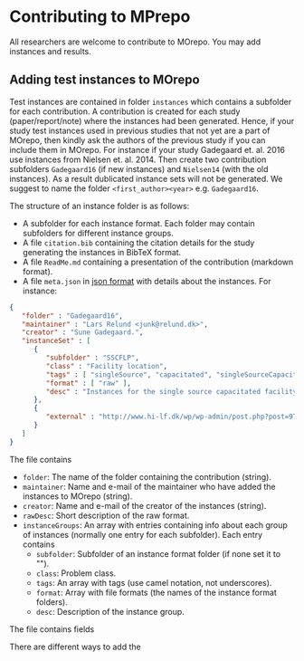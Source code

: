 
Contributing to MPrepo
======================

All researchers are welcome to contribute to MOrepo. You may add instances and results.

Adding test instances to MOrepo
-------------------------------

Test instances are contained in folder `instances` which contains a subfolder for each contribution. A contribution is created for each study (paper/report/note) where the instances had been generated. Hence, if your study test instances used in previous studies that not yet are a part of MOrepo, then kindly ask the authors of the previous study if you can include them in MOrepo. For instance if your study Gadegaard et. al. 2016 use instances from Nielsen et. al. 2014. Then create two contribution subfolders `Gadegaard16` (if new instances) and `Nielsen14` (with the old instances). As a result dublicated instance sets will not be generated. We suggest to name the folder `<first_author><year>` e.g. `Gadegaard16`.

The structure of an instance folder is as follows:

-   A subfolder for each instance format. Each folder may contain subfolders for different instance groups.
-   A file `citation.bib` containing the citation details for the study generating the instances in BibTeX format.
-   A file `ReadMe.md` containing a presentation of the contribution (markdown format).
-   A file `meta.json` in [json format](https://en.wikipedia.org/wiki/JSON) with details about the instances. For instance:

``` json
{
   "folder" : "Gadegaard16",
   "maintainer" : "Lars Relund <junk@relund.dk>",
   "creator" : "Sune Gadegaard.",
   "instanceSet" : [
      {
         "subfolder" : "SSCFLP",
         "class" : "Facility location",
         "tags" : [ "singleSource", "capacitated", "singleSourceCapacitated", "SSCFLP" ],
         "format" : [ "raw" ],
         "desc" : "Instances for the single source capacitated facility location problem."
      },
      {
         "external" : "http://www.hi-lf.dk/wp/wp-admin/post.php?post=9776&action=edit"
      }
   ]
}
```

The file contains

-   `folder`: The name of the folder containing the contribution (string).
-   `maintainer`: Name and e-mail of the maintainer who have added the instances to MOrepo (string).
-   `creator`: Name and e-mail of the creator of the instances (string).
-   `rawDesc`: Short description of the raw format.
-   `instanceGroups`: An array with entries containing info about each group of instances (normally one entry for each subfolder). Each entry contains
    -   `subfolder`: Subfolder of an instance format folder (if none set it to "").
    -   `class`: Problem class.
    -   `tags`: An array with tags (use camel notation, not underscores).
    -   `format`: Array with file formats (the names of the instance format folders).
    -   `desc`: Description of the instance group.

The file contains fields

There are different ways to add the
